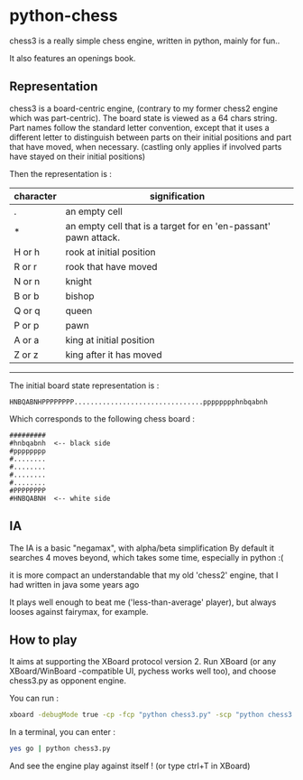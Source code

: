 # python-chess

chess3 is a really simple chess engine, written in python, mainly for fun..

It also features an openings book.

Representation
--------------

chess3 is a board-centric engine, (contrary to my former chess2 engine which was part-centric).
The board state is viewed as a 64 chars string. Part names follow the standard letter convention, except that
it uses a different letter to distinguish between parts on their initial positions and part that have moved, when necessary.
 (castling only applies if involved parts have stayed on their initial positions)

Then the representation is :

|character| signification
|-------|-----------------------------------------------------------------|
| .   | an empty cell                                                   |
| *   | an empty cell that is a target for en 'en-passant' pawn attack. |
| H or h | rook at initial position                                        |
| R or r | rook that have moved                                            |
| N or n | knight                                                          |
| B or b | bishop                                                          |
| Q or q | queen                                                           |
| P or p | pawn                                                            |
| A or a | king at initial position                                        |
| Z or z | king after it has moved                                         |
---------------------------------------------------------------------------

The initial board state representation is :
```
HNBQABNHPPPPPPPP................................pppppppphnbqabnh
```

Which corresponds to the following chess board :
```
#########
#hnbqabnh  <-- black side
#pppppppp
#........
#........
#........
#........
#PPPPPPPP
#HNBQABNH  <-- white side
```


IA
--

The IA is a basic "negamax", with alpha/beta simplification
By default it searches 4 moves beyond, which takes some time, especially in python :(

it is more compact an understandable that my old 'chess2' engine, that I had written in java some years ago

It plays well enough to beat me ('less-than-average' player), but always looses against fairymax, for example.


How to play
-----------

It aims at supporting the XBoard protocol version 2. Run XBoard (or any XBoard/WinBoard -compatible UI, pychess works well too), and choose chess3.py as opponent engine.

You can run :

```sh
xboard -debugMode true -cp -fcp "python chess3.py" -scp "python chess3.py"
```

In a terminal, you can enter :

```sh
yes go | python chess3.py
```

And see the engine play against itself ! (or type ctrl+T in XBoard)
